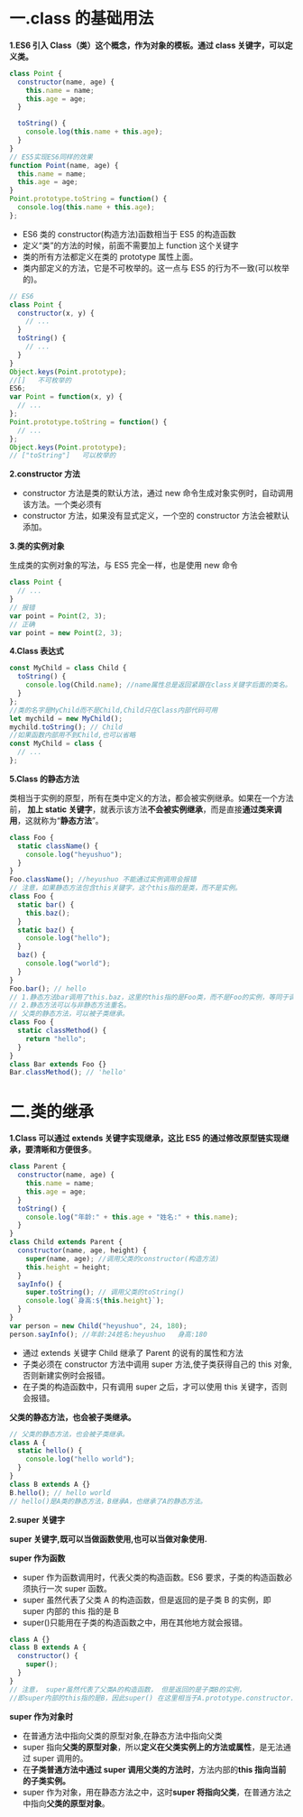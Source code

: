 # 一.class 的基础用法

**1.ES6 引入 Class（类）这个概念，作为对象的模板。通过 class 关键字，可以定义类。**

```javascript
class Point {
  constructor(name, age) {
    this.name = name;
    this.age = age;
  }

  toString() {
    console.log(this.name + this.age);
  }
}
// ES5实现ES6同样的效果
function Point(name, age) {
  this.name = name;
  this.age = age;
}
Point.prototype.toString = function() {
  console.log(this.name + this.age);
};
```

- ES6 类的 constructor(构造方法)函数相当于 ES5 的构造函数
- 定义“类”的方法的时候，前面不需要加上 function 这个关键字
- 类的所有方法都定义在类的 prototype 属性上面。
- 类内部定义的方法，它是不可枚举的。这一点与 ES5 的行为不一致(可以枚举的)。

```javascript
// ES6
class Point {
  constructor(x, y) {
    // ...
  }
  toString() {
    // ...
  }
}
Object.keys(Point.prototype);
//[]   不可枚举的
ES6;
var Point = function(x, y) {
  // ...
};
Point.prototype.toString = function() {
  // ...
};
Object.keys(Point.prototype);
// ["toString"]   可以枚举的
```

**2.constructor 方法**

- constructor 方法是类的默认方法，通过 new 命令生成对象实例时，自动调用该方法。一个类必须有
- constructor 方法，如果没有显式定义，一个空的 constructor 方法会被默认添加。

**3.类的实例对象**

生成类的实例对象的写法，与 ES5 完全一样，也是使用 new 命令

```javascript
class Point {
  // ...
}
// 报错
var point = Point(2, 3);
// 正确
var point = new Point(2, 3);
```

**4.Class 表达式**

```javascript
const MyChild = class Child {
  toString() {
    console.log(Child.name); //name属性总是返回紧跟在class关键字后面的类名。
  }
};
//类的名字是MyChild而不是Child,Child只在Class内部代码可用
let mychild = new MyChild();
mychild.toString(); // Child
//如果函数内部用不到Child,也可以省略
const MyChild = class {
  // ...
};
```

**5.Class 的静态方法**

类相当于实例的原型，所有在类中定义的方法，都会被实例继承。如果在一个方法前， **加上 static 关键字**，就表示该方法**不会被实例继承**，而是直接**通过类来调用**，这就称为“**静态方法**”。

```javascript
class Foo {
  static className() {
    console.log("heyushuo");
  }
}
Foo.className(); //heyushuo 不能通过实例调用会报错
// 注意，如果静态方法包含this关键字，这个this指的是类，而不是实例。
class Foo {
  static bar() {
    this.baz();
  }
  static baz() {
    console.log("hello");
  }
  baz() {
    console.log("world");
  }
}
Foo.bar(); // hello
// 1.静态方法bar调用了this.baz，这里的this指的是Foo类，而不是Foo的实例，等同于调用Foo.baz。
// 2.静态方法可以与非静态方法重名。
// 父类的静态方法，可以被子类继承。
class Foo {
  static classMethod() {
    return "hello";
  }
}
class Bar extends Foo {}
Bar.classMethod(); // 'hello'
```

# 二.类的继承

**1.Class 可以通过 extends 关键字实现继承，这比 ES5 的通过修改原型链实现继承，要清晰和方便很多**。

```javascript
class Parent {
  constructor(name, age) {
    this.name = name;
    this.age = age;
  }
  toString() {
    console.log("年龄:" + this.age + "姓名:" + this.name);
  }
}
class Child extends Parent {
  constructor(name, age, height) {
    super(name, age); //调用父类的constructor(构造方法)
    this.height = height;
  }
  sayInfo() {
    super.toString(); // 调用父类的toString()
    console.log(`身高:${this.height}`);
  }
}
var person = new Child("heyushuo", 24, 180);
person.sayInfo(); //年龄:24姓名:heyushuo   身高:180
```

- 通过 extends 关键字 Child 继承了 Parent 的说有的属性和方法
- 子类必须在 constructor 方法中调用 super 方法,使子类获得自己的 this 对象,否则新建实例时会报错。
- 在子类的构造函数中，只有调用 super 之后，才可以使用 this 关键字，否则会报错。

**父类的静态方法，也会被子类继承。**

```javascript
// 父类的静态方法，也会被子类继承。
class A {
  static hello() {
    console.log("hello world");
  }
}
class B extends A {}
B.hello(); // hello world
// hello()是A类的静态方法，B继承A，也继承了A的静态方法。
```

**2.super 关键字**

**super 关键字,既可以当做函数使用,也可以当做对象使用.**

**super 作为函数**

- super 作为函数调用时，代表父类的构造函数。ES6 要求，子类的构造函数必须执行一次 super 函数。
- super 虽然代表了父类 A 的构造函数，但是返回的是子类 B 的实例，即 super 内部的 this 指的是 B
- super()只能用在子类的构造函数之中，用在其他地方就会报错。

```javascript
class A {}
class B extends A {
  constructor() {
    super();
  }
}
// 注意， super虽然代表了父类A的构造函数， 但是返回的是子类B的实例，
//即super内部的this指的是B，因此super() 在这里相当于A.prototype.constructor.call(this)。
```

**super 作为对象时**

- 在普通方法中指向父类的原型对象,在静态方法中指向父类
- super 指向**父类的原型对象**，所以**定义在父类实例上的方法或属性**，是无法通过 super 调用的。
- 在**子类普通方法中通过 super 调用父类的方法时**，方法内部的**this 指向当前的子类实例。**
- super 作为对象，用在静态方法之中，这时**super 将指向父类**，在普通方法之中指向**父类的原型对象**。
